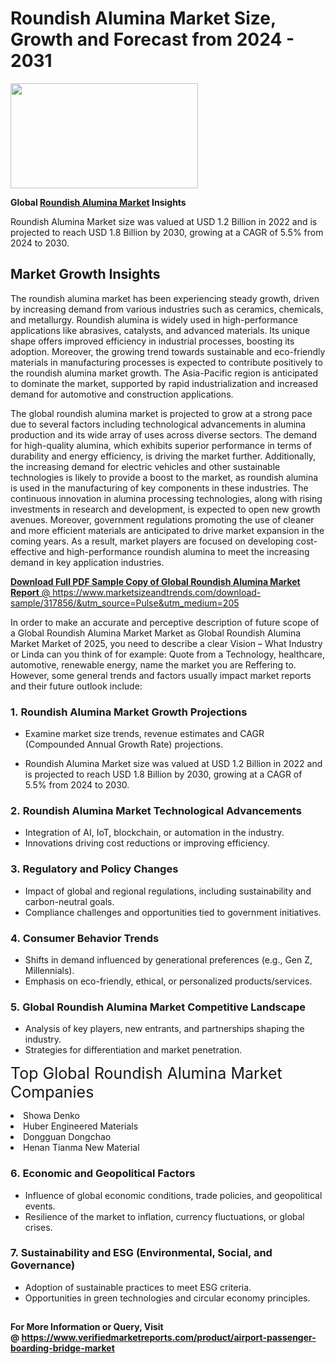 <H1>Roundish Alumina Market Size, Growth and Forecast from 2024 - 2031</H1><img class="aligncenter size-medium wp-image-584254" src="https://thirdeyenews.in/wp-content/uploads/2024/09/Global-Market-Research-300x168.jpeg" alt="" width="300" height="168" /><p><strong>Global&nbsp;<a href="https://www.marketsizeandtrends.com/download-sample/317856/&amp;utm_source=Pulse&amp;utm_medium=205">Roundish Alumina Market</a> Insights</strong></p><p>Roundish Alumina Market size was valued at USD 1.2 Billion in 2022 and is projected to reach USD 1.8 Billion by 2030, growing at a CAGR of 5.5% from 2024 to 2030.</p><p><h2>Market Growth Insights</h2> <p>The roundish alumina market has been experiencing steady growth, driven by increasing demand from various industries such as ceramics, chemicals, and metallurgy. Roundish alumina is widely used in high-performance applications like abrasives, catalysts, and advanced materials. Its unique shape offers improved efficiency in industrial processes, boosting its adoption. Moreover, the growing trend towards sustainable and eco-friendly materials in manufacturing processes is expected to contribute positively to the roundish alumina market growth. The Asia-Pacific region is anticipated to dominate the market, supported by rapid industrialization and increased demand for automotive and construction applications.</p> <p><a href="#"></a></p> <p>The global roundish alumina market is projected to grow at a strong pace due to several factors including technological advancements in alumina production and its wide array of uses across diverse sectors. The demand for high-quality alumina, which exhibits superior performance in terms of durability and energy efficiency, is driving the market further. Additionally, the increasing demand for electric vehicles and other sustainable technologies is likely to provide a boost to the market, as roundish alumina is used in the manufacturing of key components in these industries. The continuous innovation in alumina processing technologies, along with rising investments in research and development, is expected to open new growth avenues. Moreover, government regulations promoting the use of cleaner and more efficient materials are anticipated to drive market expansion in the coming years. As a result, market players are focused on developing cost-effective and high-performance roundish alumina to meet the increasing demand in key application industries.</p> <p><a href="#"></p><p><span class=""><strong>Download Full PDF Sample Copy of Global Roundish Alumina Market Report</strong> @ <a href="https://www.marketsizeandtrends.com/download-sample/317856/&amp;utm_source=Pulse&amp;utm_medium=205" target="_blank">https://www.marketsizeandtrends.com/download-sample/317856/&amp;utm_source=Pulse&amp;utm_medium=205</a></span></p><p>In order to make an accurate and perceptive description of future scope of a Global&nbsp;Roundish Alumina Market Market as Global&nbsp;Roundish Alumina Market Market of 2025, you need to describe a clear Vision &ndash; What Industry or Linda can you think of for example: Quote from a Technology, healthcare, automotive, renewable energy, name the market you are Reffering to. However, some general trends and factors usually impact market reports and their future outlook include:</p><h3>1.&nbsp;<strong>Roundish Alumina Market Growth Projections</strong></h3><ul><li>Examine market size trends, revenue estimates and CAGR (Compounded Annual Growth Rate) projections.</li><li><p>Roundish Alumina Market size was valued at USD 1.2 Billion in 2022 and is projected to reach USD 1.8 Billion by 2030, growing at a CAGR of 5.5% from 2024 to 2030.</p></li></ul><h3>2.&nbsp;<strong>Roundish Alumina Market Technological Advancements</strong></h3><ul><li>Integration of AI, IoT, blockchain, or automation in the industry.</li><li>Innovations driving cost reductions or improving efficiency.</li></ul><h3>3.&nbsp;<strong>Regulatory and Policy Changes</strong></h3><ul><li>Impact of global and regional regulations, including sustainability and carbon-neutral goals.</li><li>Compliance challenges and opportunities tied to government initiatives.</li></ul><h3>4.&nbsp;<strong>Consumer Behavior Trends</strong></h3><ul><li>Shifts in demand influenced by generational preferences (e.g., Gen Z, Millennials).</li><li>Emphasis on eco-friendly, ethical, or personalized products/services.</li></ul><h3>5.&nbsp;<strong>Global Roundish Alumina Market Competitive Landscape</strong></h3><ul><li>Analysis of key players, new entrants, and partnerships shaping the industry.</li><li>Strategies for differentiation and market penetration.</li></ul><p data-pm-slice="1 1 []"><span style="color: inherit; font-family: inherit; font-size: 25px;">Top Global Roundish Alumina Market Companies</span></p><div class="" data-test-id=""><p><li>Showa Denko</li><li> Huber Engineered Materials</li><li> Dongguan Dongchao</li><li> Henan Tianma New Material</li></p></div><h3>6.&nbsp;<strong>Economic and Geopolitical Factors</strong></h3><ul><li>Influence of global economic conditions, trade policies, and geopolitical events.</li><li>Resilience of the market to inflation, currency fluctuations, or global crises.</li></ul><h3>7.&nbsp;<strong>Sustainability and ESG (Environmental, Social, and Governance)</strong></h3><ul><li>Adoption of sustainable practices to meet ESG criteria.</li><li>Opportunities in green technologies and circular economy principles.</li></ul><h2><strong style="font-size: 14px;">For More Information or Query, Visit @&nbsp;</strong><a style="background-color: #ffffff; font-size: 14px;" href="https://www.marketsizeandtrends.com/report/roundish-alumina-market/" target="_blank">https://www.verifiedmarketreports.com/product/airport-passenger-boarding-bridge-market</a></h2>
